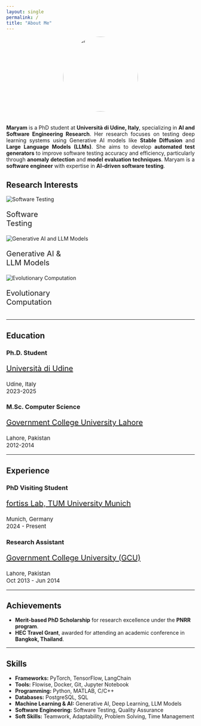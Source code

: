```yaml
---
layout: single
permalink: /
title: "About Me"
---
```


<div class="row">
<img src="{{site.baseurl}}/assets/images/Mar.png" alt="Avatar" style="width:200px; border-radius: 50%;  display: block;margin-left: auto;margin-right: auto; padding-bottom:20px">
</div>

<p style="text-align: justify;">
<strong>Maryam</strong> is a PhD student at <strong>Università di Udine, Italy</strong>, specializing in <strong>AI and Software Engineering Research</strong>. Her research focuses on testing deep learning systems using Generative AI models like <strong>Stable Diffusion</strong> and <strong>Large Language Models (LLMs)</strong>. She aims to develop <strong>automated test generators</strong> to improve software testing accuracy and efficiency, particularly through <strong>anomaly detection</strong> and <strong>model evaluation techniques</strong>. Maryam is a <strong>software engineer</strong> with expertise in <strong>AI-driven software testing</strong>.
</p>

## **Research Interests**
<div class="row">
  <div class="column">
    <div class="image-cropper">
      <img src="{{site.baseurl}}/assets/images/search.png" alt="Software Testing"/>
    </div>
    <p style="font-size:20px">Software<br> Testing</p>
  </div>
  <div class="column">
    <div class="image-cropper">
      <img src="{{site.baseurl}}/assets/images/brain.png" alt="Generative AI and LLM Models"/>
    </div>
    <p style="font-size:20px">Generative AI &<br> LLM Models</p>
  </div>
  <div class="column">
    <div class="image-cropper">
      <img src="{{site.baseurl}}/assets/images/dna.png" alt="Evolutionary Computation"/>
    </div>
    <p style="font-size:20px">Evolutionary<br> Computation</p>
  </div>
</div>

---

## **Education**
<div class="timeline">
  <div class="container-highlight right">
    <div class="content">
      <h3>Ph.D. Student</h3>
      <p style="font-size:20px"><a href="https://www.uniud.it/en">Università di Udine</a></p>      
      <p style="font-size:15px">Udine, Italy<br> 2023-2025</p>
    </div>
  </div>
  <div class="container left">
    <div class="content">
      <h3>M.Sc. Computer Science</h3>
      <p style="font-size:20px"><a href="https://gcu.edu.pk/">Government College University Lahore</a></p>      
      <p style="font-size:15px">Lahore, Pakistan<br> 2012-2014</p>
    </div>
  </div>
</div>

---

## **Experience**
<div class="timeline">
  <div class="container-highlight right">
    <div class="content">
      <h3>PhD Visiting Student</h3>
      <p style="font-size:20px"><a href="https://www.fortiss.org/en">fortiss Lab, TUM University Munich</a></p>      
      <p style="font-size:15px">Munich, Germany<br> 2024 - Present</p>
    </div>
  </div>

  <div class="container left">
    <div class="content">
      <h3>Research Assistant</h3>
      <p style="font-size:20px"><a href="https://gcu.edu.pk/">Government College University (GCU)</a></p>
      <p style="font-size:15px">Lahore, Pakistan<br> Oct 2013 - Jun 2014</p>
    </div>
  </div>
</div>

---

## **Achievements**
- **Merit-based PhD Scholarship** for research excellence under the **PNRR program**.  
- **HEC Travel Grant**, awarded for attending an academic conference in **Bangkok, Thailand**.  

---

## **Skills**
- **Frameworks:** PyTorch, TensorFlow, LangChain  
- **Tools:** Flowise, Docker, Git, Jupyter Notebook  
- **Programming:** Python, MATLAB, C/C++  
- **Databases:** PostgreSQL, SQL 
- **Machine Learning & AI:** Generative AI, Deep Learning, LLM Models  
- **Software Engineering:** Software Testing, Quality Assurance  
- **Soft Skills:** Teamwork, Adaptability, Problem Solving, Time Management  
